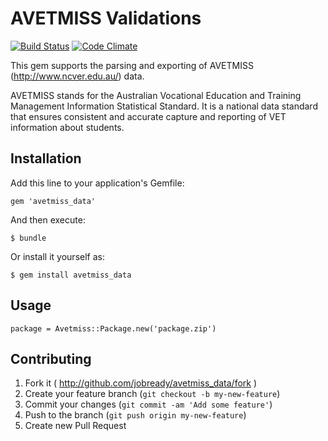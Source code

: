 # AVETMISS Validations

[![Build Status](https://travis-ci.org/jobready/avetmiss_validations.png?branch=develop)](https://travis-ci.org/jobready/avetmiss_validations)
[![Code Climate](https://codeclimate.com/repos/5327c267e30ba02d8800120e/badges/ae467a0bb02c1a157a99/gpa.png)](https://codeclimate.com/repos/5327c267e30ba02d8800120e/feed)

This gem supports the parsing and exporting of AVETMISS (http://www.ncver.edu.au/) data.

AVETMISS stands for the Australian Vocational Education and Training Management Information Statistical Standard. It is a national data standard that ensures consistent and accurate capture and reporting of VET information about students.

## Installation

Add this line to your application's Gemfile:

    gem 'avetmiss_data'

And then execute:

    $ bundle

Or install it yourself as:

    $ gem install avetmiss_data

## Usage

    package = Avetmiss::Package.new('package.zip')

## Contributing

1. Fork it ( http://github.com/jobready/avetmiss_data/fork )
2. Create your feature branch (`git checkout -b my-new-feature`)
3. Commit your changes (`git commit -am 'Add some feature'`)
4. Push to the branch (`git push origin my-new-feature`)
5. Create new Pull Request

